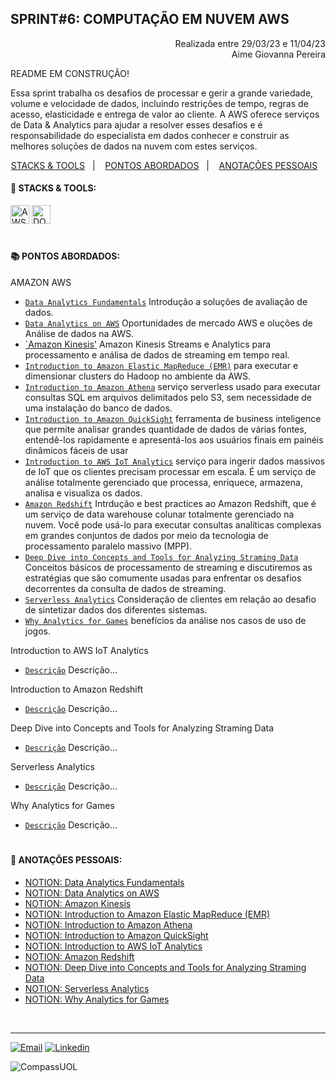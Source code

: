## SPRINT#6: COMPUTAÇÃO EM NUVEM AWS

<p align="right">
Realizada entre 29/03/23 e 11/04/23<br>
Aime Giovanna Pereira
</p>

README EM CONSTRUÇÃO!

Essa sprint trabalha os desafios de processar e gerir a grande variedade, volume e velocidade de dados, incluindo restrições de tempo, regras de acesso, elasticidade e entrega de valor ao cliente. A AWS oferece serviços de Data & Analytics para ajudar a resolver esses desafios e é responsabilidade do especialista em dados conhecer e construir as melhores soluções de dados na nuvem com estes serviços.


<!------------------------------------SUMMARY-->
<p align="center">
<a href="https://github.com/nataliasguimaraes/compassuol/blob/main/sprint_6/README.md#rocket-stacks--tools">STACKS & TOOLS</a>&nbsp;&nbsp;&nbsp;|&nbsp;&nbsp;&nbsp;
  <a href="https://github.com/nataliasguimaraes/compassuol/blob/main/sprint_6/README.md#-pontos-abordados">PONTOS ABORDADOS</a>&nbsp;&nbsp;&nbsp;|&nbsp;&nbsp;&nbsp;
  <a href="https://github.com/nataliasguimaraes/compassuol/blob/main/sprint_6/README.md#-anota%C3%A7%C3%B5es-pessoais">ANOTAÇÕES PESSOAIS</a>&nbsp;&nbsp;&nbsp;


 <!------------------------------------STACKS-->
#### :rocket: STACKS & TOOLS:
<p align="left">
  <a href="https://aws.amazon.com/pt/"><img  alt="AWS"  width="30" height="30" src="https://user-images.githubusercontent.com/104440384/226235895-9f4ff2ee-f73c-471a-8fdc-8cdb7e295295.png"><a/> 
  <a href="https://docs.docker.com/get-started/overview/"><img  alt="DOCKER"  width="30" height="30" src="https://user-images.githubusercontent.com/104440384/222456206-5a0ccd4f-28a4-41d2-aced-a62d8dc9a02a.png"><a/>
<br>

  #
<!------------------------------------PRODUCTION SKILLS-->

#### 📚 PONTOS ABORDADOS:


AMAZON AWS
 * [`Data Analytics Fundamentals`](https://explore.skillbuilder.aws/learn/course/internal/view/elearning/570/data-analytics-fundamentals-portuguese) Introdução a soluções de avaliação de dados.
 * [`Data Analytics on AWS`](https://explore.skillbuilder.aws/learn/course/internal/view/elearning/8278/aws-partner-data-analytics-on-aws-business-portuguese) Oportunidades de mercado AWS e oluções de Análise de dados na AWS.
 * [`Amazon Kinesis'](https://explore.skillbuilder.aws/learn/course/internal/view/elearning/157/introduction-to-amazon-kinesis-streams) Amazon Kinesis Streams e Analytics para processamento e análisa de dados de streaming em tempo real.
 * [`Introduction to Amazon Elastic MapReduce (EMR)`](https://explore.skillbuilder.aws/learn/course/4653/play/45386/introduction-to-amazon-elastic-mapreduce-emr-portuguese) para executar e dimensionar clusters do Hadoop no ambiente da AWS.
 * [`Introduction to Amazon Athena`](https://explore.skillbuilder.aws/learn/course/5838/play/18980/introduction-to-amazon-athena-portuguese) serviço serverless usado para executar consultas SQL em arquivos delimitados pelo S3, sem necessidade de uma instalação do banco de dados. 
 * [`Introduction to Amazon QuickSight`](https://explore.skillbuilder.aws/learn/course/1894/play/47713/introduction-to-amazon-quicksight-portuguese) ferramenta de business inteligence que permite analisar grandes quantidade de dados de várias fontes, entendê-los rapidamente e apresentá-los aos usuários finais em painéis dinâmicos fáceis de usar
 * [`Introduction to AWS IoT Analytics`](https://explore.skillbuilder.aws/learn/course/153/play/465/introduction-to-aws-iot-analytics) serviço para ingerir dados massivos de IoT que os clientes precisam processar em escala. É um serviço de análise totalmente gerenciado que processa, enriquece, armazena, analisa e visualiza os dados.
 * [`Amazon Redshift`](https://explore.skillbuilder.aws/learn/course/13655/play/56967/getting-started-with-amazon-redshift) Intrdução e best practices ao Amazon Redshift, que é um serviço de data warehouse colunar totalmente gerenciado na nuvem. Você pode usá-lo para executar consultas analíticas complexas em grandes conjuntos de dados por meio da tecnologia de processamento paralelo massivo (MPP).
 * [`Deep Dive into Concepts and Tools for Analyzing Straming Data`](https://explore.skillbuilder.aws/learn/course/6449/play/20361/deep-dive-into-concepts-and-tools-for-analyzing-streaming-data-portuguese) Conceitos básicos de processamento de streaming e discutiremos as estratégias que são comumente usadas para enfrentar os desafios decorrentes da consulta de dados de streaming.
 * [`Serverless Analytics`](https://explore.skillbuilder.aws/learn/course/6256/Serverless%2520Analytics%2520%28Portuguese%29) Consideração de clientes em relação ao desafio de sintetizar dados dos diferentes sistemas.
 * [`Why Analytics for Games`](https://explore.skillbuilder.aws/learn/course/internal/view/elearning/5716/Why-Analytics-for-Games-Portuguese-) benefícios da análise nos casos de uso de jogos. 
    
Introduction to AWS IoT Analytics
 * [`Descrição`](LINK) Descrição...
    
Introduction to Amazon Redshift
 * [`Descrição`](LINK) Descrição...
    
Deep Dive into Concepts and Tools for Analyzing Straming Data
 * [`Descrição`](LINK) Descrição...   
    
Serverless Analytics
 * [`Descrição`](LINK) Descrição...   
    
Why Analytics for Games
 * [`Descrição`](LINK) Descrição...       
#
<!------------------------------------ANOTAÇÕES-->
#### 📝 ANOTAÇÕES PESSOAIS:

   * <a href="https://natycodes.notion.site/Data-Analytics-Fundamentals-209ed6403ce047e5ba7faca31a203a2c">NOTION: Data Analytics Fundamentals</a>
   * <a href="https://natycodes.notion.site/Data-Analytics-on-AWS-303cd65fb96a464e99e96f32cb36f6b0">NOTION: Data Analytics on AWS</a>
   * <a href="https://natycodes.notion.site/Amazon-Kinesis-d3cb2d0bf16847db8eed85822792f222">NOTION: Amazon Kinesis</a>
   * <a href="https://natycodes.notion.site/Introduction-to-Amazon-Elastic-MapReduce-EMR-cfe954d400c94f0481ce71e57db222ce">NOTION: Introduction to Amazon Elastic MapReduce (EMR)</a>
   * <a href="https://natycodes.notion.site/Introduction-to-Amazon-Athena-592ed10a22e74c069ce81c6a7079b51b">NOTION: Introduction to Amazon Athena</a>
   * <a href="https://natycodes.notion.site/Introduction-to-Amazon-QuickSight-68520f58f90447a19e5afa699f94adce">NOTION: Introduction to Amazon QuickSight</a>
   * <a href="https://natycodes.notion.site/Introduction-to-AWS-IoT-Analytics-32a4fe0be30c46ff86d72f90830e9caf">NOTION: Introduction to AWS IoT Analytics</a>
   * <a href="https://natycodes.notion.site/Amazon-Redshift-f95e5a868be845de82ee8300aaeb6724">NOTION: Amazon Redshift</a>
   * <a href="https://natycodes.notion.site/Deep-Dive-into-Concepts-and-Tools-for-Analyzing-Straming-Data-a996e3fbfd0445399ec639fbeeefe72a">NOTION: Deep Dive into Concepts and Tools for Analyzing Straming Data</a>
   * <a href="https://natycodes.notion.site/Serverless-Analytics-d722f79c3c974184b0e6c3d398afdef3b">NOTION: Serverless Analytics</a>
   * <a href="https://natycodes.notion.site/Why-Analytics-for-Games-0601fbf9b3de414187c3f8d0738e23e4">NOTION: Why Analytics for Games</a>
 <br>  
  
<hr>
   
[![Email](https://img.shields.io/badge/-Gmail-%23333?style=for-the-badge&logo=gmail&logoColor=white)](mailto:guimaraessnatalia@gmail.com)
[![Linkedin](https://img.shields.io/badge/-LinkedIn-%230077B5?style=for-the-badge&logo=linkedin&logoColor=white)](https://www.linkedin.com/in/natalia-guimar%C3%A3es-6a357721b)
   
![CompassUOL](https://user-images.githubusercontent.com/104440384/214567499-2dc24c5e-d882-4825-b953-f5a69a6be44e.jpg)
